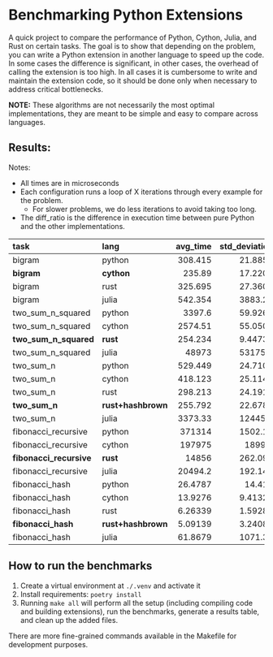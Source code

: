 # Benchmarking Python Extensions
A quick project to compare the performance of Python, Cython, Julia, and Rust on certain tasks.
The goal is to show that depending on the problem, you can write a Python extension in another language to speed up the code. 
In some cases the difference is significant, in other cases, the overhead of calling the extension is too high.
In all cases it is cumbersome to write and maintain the extension code, so it should be done only when necessary to address critical bottlenecks.

**NOTE:** These algorithms are not necessarily the most optimal implementations, they are meant to be simple and easy to compare across languages.

## Results: 

Notes: 
- All times are in microseconds
- Each configuration runs a loop of X iterations through every example for the problem.
  - For slower problems, we do less iterations to avoid taking too long.  
- The diff_ratio is the difference in execution time between pure Python and the other implementations.

 | task                | lang           |     avg_time |   std_deviation |   iterations |   diff_ratio |
|:--------------------|:---------------|-------------:|----------------:|-------------:|-------------:|
| bigram              | python         |      308.415 |         21.8851 |         1000 |          nan |
| **bigram**          | **cython**         |       235.89 |         17.2207 |         1000 |    -0.235153 |
| bigram              | rust           |      325.695 |         27.3602 |         1000 |    0.0560278 |
| bigram              | julia          |      542.354 |         3883.27 |         1000 |      0.75852 |
| two_sum_n_squared   | python         |       3397.6 |         59.9261 |          100 |          nan |
| two_sum_n_squared   | cython         |      2574.51 |         55.0505 |          100 |    -0.242255 |
| **two_sum_n_squared**   | **rust**           |      254.234 |         9.44736 |          100 |    -0.925172 |
| two_sum_n_squared   | julia          |        48973 |         53175.7 |          100 |       13.414 |
| two_sum_n           | python         |      529.449 |         24.7108 |         1000 |          nan |
| two_sum_n           | cython         |      418.123 |         25.1149 |         1000 |    -0.210267 |
| two_sum_n           | rust           |      298.213 |         24.1917 |         1000 |    -0.436748 |
| **two_sum_n**           | **rust+hashbrown** |      255.792 |         22.6785 |         1000 |    -0.516872 |
| two_sum_n           | julia          |      3373.33 |         12445.6 |          100 |       5.3714 |
| fibonacci_recursive | python         |       371314 |         1502.15 |          100 |          nan |
| fibonacci_recursive | cython         |       197975 |          1899.9 |          100 |    -0.466826 |
| **fibonacci_recursive** | **rust**           |        14856 |         262.095 |          100 |    -0.959991 |
| fibonacci_recursive | julia          |      20494.2 |         192.149 |          100 |    -0.944806 |
| fibonacci_hash      | python         |      26.4787 |          14.414 |         1000 |          nan |
| fibonacci_hash      | cython         |      13.9276 |         9.41323 |         1000 |    -0.474007 |
| fibonacci_hash      | rust           |      6.26339 |         1.59288 |         1000 |    -0.763456 |
| **fibonacci_hash**      | **rust+hashbrown** |      5.09139 |         3.24083 |         1000 |    -0.807717 |
| fibonacci_hash      | julia          |      61.8679 |         1071.35 |         1000 |      1.33651 | 

## How to run the benchmarks
1) Create a virtual environment at `./.venv` and activate it
2) Install requirements: `poetry install`
3) Running `make all` will perform all the setup (including compiling code and building extensions), run the benchmarks, generate a results table, and clean up the added files.

There are more fine-grained commands available in the Makefile for development purposes.
